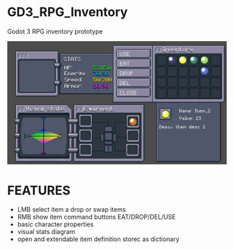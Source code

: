 # GD3_RPG_Inventory
Godot 3 RPG inventory prototype

![Alt text](Screenshot.png?raw=true "PREVIEW")

# FEATURES

* LMB select item a drop or swap items
* RMB show item command buttons EAT/DROP/DEL/USE
* basic character properties
* visual stats diagram
* open and extendable item definition storec as dictionary
